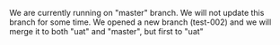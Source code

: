 We are currently running on "master" branch. We will not update this branch for some time.
We opened a new branch (test-002) and we will merge it to both "uat" and "master", but first to "uat"
